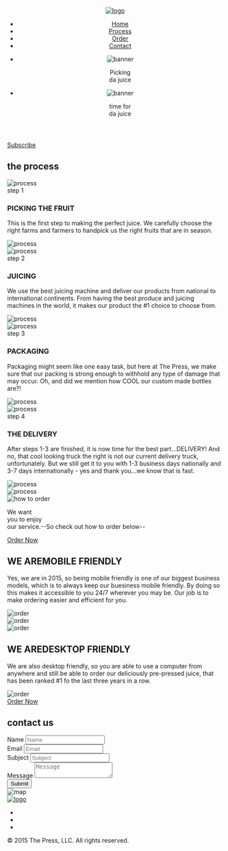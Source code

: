 <!DOCTYPE html>

<html lang="en">
   
<head>
<meta name="description" content="">
<meta name="keywords" content=""> 
<meta name="viewport" content="width=device-width, initial-scale=1">
<title>::The Press::</title>
<link href="css/style.css" rel="stylesheet" type="text/css" />
<script src="https://ajax.googleapis.com/ajax/libs/jquery/1.11.3/jquery.min.js"></script>
  <script src="js/jquery.bxslider.min.js"></script>
<link href="css/jquery.bxslider.css" rel="stylesheet" />
<link href="css/font-awesome.css" rel="stylesheet" type="text/css" />
<script>
$(document).ready(function(){
	
	$('.bxslider').bxSlider({
  mode: 'horizontal',
  auto:true, 
  speed: 1200,
  controls:true
});
});
</script>
</head>

<body>
<header id="header">
	   <div class="logo"><a href="index.html"><img src="images/logo.png" alt="logo"></a></div>
	   <nav class="menu">
	       <ul>
		       <li><a href="#header">Home</a></li>
			   <li><a href="#process">Process</a></li>
			   <li><a href="#order">Order</a></li>
			   <li><a href="#contact-sec">Contact</a></li>
			   <div class="clr"></div>
		   </ul>
	   </nav>
	   <ul class="bxslider">
<li>
   <img src="images/banner-img.jpg" alt="banner">
   <div class="banner-caption"><p>Picking<br>da juice</p></div>
</li>
<li>
    <img src="images/banner-img2.jpg" alt="banner">
	<div class="banner-caption"><p>time for<br>da juice</p></div>
</li>
</ul>
</header>
<div class="subscribe-btn"><a class="button" href="subscribe-form.html">Subscribe</a></div>
<section id="process">
      <h1>the process</h1>
	  <div class="process-inner">
	      <div class="process-box">
		      <img src="images/process-img1.jpg" alt="process">
		  </div>
		  <div class="process-box process-text-box">
		  <div class="process-content">
		      <span>step 1</span>
			  <h3>PICKING THE FRUIT</h3>
			  <p>This is the first step to making the perfect juice. We carefully choose the right farms and farmers to handpick us the right fruits that are in season.</p>
		  </div>
		  <img src="images/process-img1.jpg" alt="process">
		  </div>
		  <div class="process-box">
		      <img src="images/process-img2.jpg" alt="process">
		  </div>
		  <div class="clr"></div>
	   </div>
	   <div class="process-inner">
		  <div class="process-box process-text-box">
		  <div class="process-content">
		      <span>step 2</span>
			  <h3>JUICING</h3>
			  <p>We use the best juicing machine and deliver our products from national to international continents. From having the best produce and juicing machines in the world, it makes our product the #1 choice to choose from.</p>
		  </div>
		  <img src="images/process-img1.jpg" alt="process">
		  </div>
		  <div class="process-box">
		      <img src="images/process-img3.jpg" alt="process">
		  </div>
		  <div class="process-box process-text-box">
		  <div class="process-content">
		      <span>step 3</span>
			  <h3>PACKAGING</h3>
			  <p>Packaging might seem like one easy task, but here at The Press, we make sure that our packing is strong enough to withhold any type of damage that may occur. Oh, and did we mention how COOL our custom made bottles are?!</p>
	      </div>
		  <img src="images/process-img1.jpg" alt="process">
		  </div>
		  <div class="clr"></div>
	   </div>
	   <div class="process-inner">
		  <div class="process-box">
		      <img src="images/process-img4.jpg" alt="process">
		  </div>
		  <div class="process-box process-text-box">
		  <div class="process-content">
		      <span>step 4</span>
			  <h3>THE DELIVERY</h3>
			  <p>After steps 1-3 are finished, it is now time for the best part...DELIVERY! And no, that cool looking truck the right is not our current delivery truck, unfortunately. But we still get it to you with 1-3 business days nationally and 3-7 days internationally - yes and thank you...we know that is fast.</p>
		  </div>
		  <img src="images/process-img1.jpg" alt="process">
		  </div>
		  <div class="process-box">
		      <img src="images/process-img5.jpg" alt="process">
		  </div>
		  <div class="clr"></div>
	  </div>
	  <div class="process-btm">
	      <img src="images/process-btm-img.jpg" alt="how to order">
		  <div class="process-caption"><p>We want<br>you to enjoy<br>our service.<span>--So check out how to order below--</span></p></div>
	  </div>
	  <div class="process-btn"><a class="button" href="order-form.html">Order Now</a></div>
</section>
<section id="order">
     <div class="order-inner">
	    <div class="order-box order-text-box">
		<div class="order-content">
		     <h2>WE ARE<span>MOBILE FRIENDLY</span></h2>
			 <p>Yes, we are in 2015, so being mobile friendly is one of our biggest business models, which is to always keep our buesiness mobile friendly. By doing so this makes it accessible to you 24/7 wherever you may be. Our job is to make ordering easier and efficient for you.</p>
	     </div>
		 <img src="images/order-img1.jpg" alt="order">
		 </div>
	     <div class="order-box">
		     <img src="images/order-img1.jpg" alt="order">
		 </div>
		 <div class="clr"></div>
	 </div>
	 <div class="order-inner">
	    <div class="order-box">
		     <img src="images/order-img2.jpg" alt="order">
		 </div>
		 <div class="order-box order-text-box">
		 <div class="order-content">
		     <h2>WE ARE<span>DESKTOP FRIENDLY</span></h2>
			 <p>We are also desktop friendly, so you are able to use a computer from anywhere and still be able to order our deliciously pre-pressed juice, that has been ranked #1 fo the last three years in a row.</p>
		 </div>
		 <img src="images/order-img1.jpg" alt="order">
		 </div>
		 <div class="clr"></div>
	 </div>
	 <div class="order-btn"><a class="button" href="order-form.html">Order Now</a></div>
</section>
<section id="contact-sec">
       <h1>contact us</h1>
	   <div class="form-sec">
	       <div class="fields-row">
		   <label>Name</label>
		   <input type="text" name="name" placeholder="Name" />
		   <div class="clr"></div>
		   </div>
		   <div class="fields-row">
		   <label>Email</label>
		   <input type="text" name="email" placeholder="Email" />
		   <div class="clr"></div>
		   </div>
		   <div class="fields-row">
		   <label>Subject</label>
		   <input type="text" name="subject" placeholder="Subject" />
		   <div class="clr"></div>
		   </div>
		   <div class="fields-row">
		   <label>Message</label>
		   <textarea name="message" placeholder="Message"></textarea>
		   <div class="clr"></div>
		   </div>
		   <div class="fields-row">
		   <input class="button" type="submit" name="submit" value="Submit" />
		   <div class="clr"></div>
		   </div>
	   </div>
	   <div class="map"><img src="images/map.jpg" alt="map"></div>
</section>
<footer id="footer">
    <div class="f-logo"><a href="#header"><img src="images/f-logo.png" alt="logo"></a></div>
    <ul class="social">
	   <li><a href=""><i class="fa fa-facebook"></i></a></li>
	   <li><a href=""><i class="fa fa-instagram"></i></a></li>
	   <li><a href=""><i class="fa fa-twitter"></i></a></li>
	</ul>
	<p>&copy; 2015 The Press, LLC. All rights reserved.</p>
</div>
</body>

</html>
